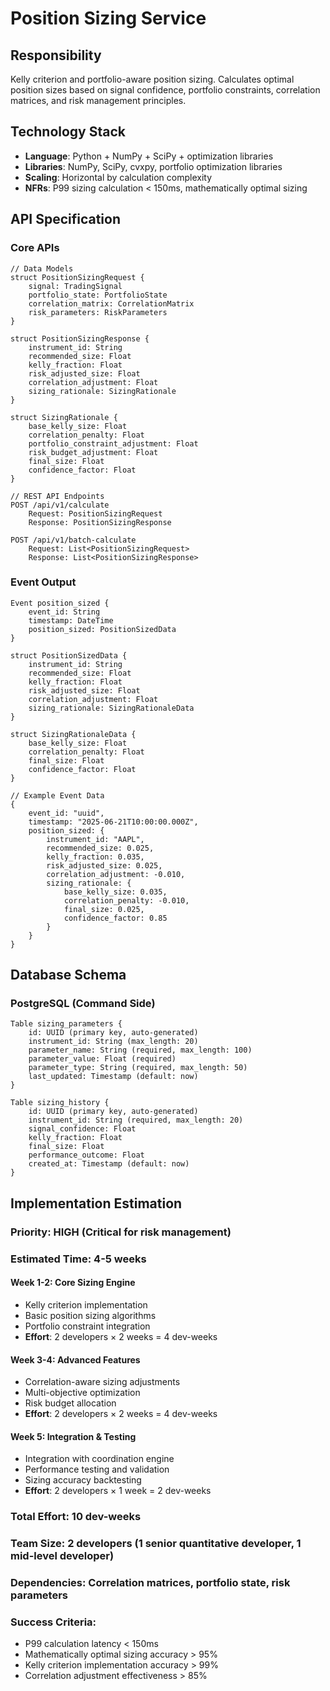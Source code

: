 # Position Sizing Service

## Responsibility
Kelly criterion and portfolio-aware position sizing. Calculates optimal position sizes based on signal confidence, portfolio constraints, correlation matrices, and risk management principles.

## Technology Stack
- **Language**: Python + NumPy + SciPy + optimization libraries
- **Libraries**: NumPy, SciPy, cvxpy, portfolio optimization libraries
- **Scaling**: Horizontal by calculation complexity
- **NFRs**: P99 sizing calculation < 150ms, mathematically optimal sizing

## API Specification

### Core APIs
```pseudo
// Data Models
struct PositionSizingRequest {
    signal: TradingSignal
    portfolio_state: PortfolioState
    correlation_matrix: CorrelationMatrix
    risk_parameters: RiskParameters
}

struct PositionSizingResponse {
    instrument_id: String
    recommended_size: Float
    kelly_fraction: Float
    risk_adjusted_size: Float
    correlation_adjustment: Float
    sizing_rationale: SizingRationale
}

struct SizingRationale {
    base_kelly_size: Float
    correlation_penalty: Float
    portfolio_constraint_adjustment: Float
    risk_budget_adjustment: Float
    final_size: Float
    confidence_factor: Float
}

// REST API Endpoints
POST /api/v1/calculate
    Request: PositionSizingRequest
    Response: PositionSizingResponse

POST /api/v1/batch-calculate
    Request: List<PositionSizingRequest>
    Response: List<PositionSizingResponse>
```

### Event Output
```pseudo
Event position_sized {
    event_id: String
    timestamp: DateTime
    position_sized: PositionSizedData
}

struct PositionSizedData {
    instrument_id: String
    recommended_size: Float
    kelly_fraction: Float
    risk_adjusted_size: Float
    correlation_adjustment: Float
    sizing_rationale: SizingRationaleData
}

struct SizingRationaleData {
    base_kelly_size: Float
    correlation_penalty: Float
    final_size: Float
    confidence_factor: Float
}

// Example Event Data
{
    event_id: "uuid",
    timestamp: "2025-06-21T10:00:00.000Z",
    position_sized: {
        instrument_id: "AAPL",
        recommended_size: 0.025,
        kelly_fraction: 0.035,
        risk_adjusted_size: 0.025,
        correlation_adjustment: -0.010,
        sizing_rationale: {
            base_kelly_size: 0.035,
            correlation_penalty: -0.010,
            final_size: 0.025,
            confidence_factor: 0.85
        }
    }
}
```

## Database Schema

### PostgreSQL (Command Side)
```pseudo
Table sizing_parameters {
    id: UUID (primary key, auto-generated)
    instrument_id: String (max_length: 20)
    parameter_name: String (required, max_length: 100)
    parameter_value: Float (required)
    parameter_type: String (required, max_length: 50)
    last_updated: Timestamp (default: now)
}

Table sizing_history {
    id: UUID (primary key, auto-generated)
    instrument_id: String (required, max_length: 20)
    signal_confidence: Float
    kelly_fraction: Float
    final_size: Float
    performance_outcome: Float
    created_at: Timestamp (default: now)
}
```

## Implementation Estimation

### Priority: **HIGH** (Critical for risk management)
### Estimated Time: **4-5 weeks**

#### Week 1-2: Core Sizing Engine
- Kelly criterion implementation
- Basic position sizing algorithms
- Portfolio constraint integration
- **Effort**: 2 developers × 2 weeks = 4 dev-weeks

#### Week 3-4: Advanced Features
- Correlation-aware sizing adjustments
- Multi-objective optimization
- Risk budget allocation
- **Effort**: 2 developers × 2 weeks = 4 dev-weeks

#### Week 5: Integration & Testing
- Integration with coordination engine
- Performance testing and validation
- Sizing accuracy backtesting
- **Effort**: 2 developers × 1 week = 2 dev-weeks

### Total Effort: **10 dev-weeks**
### Team Size: **2 developers** (1 senior quantitative developer, 1 mid-level developer)
### Dependencies: Correlation matrices, portfolio state, risk parameters

### Success Criteria:
- P99 calculation latency < 150ms
- Mathematically optimal sizing accuracy > 95%
- Kelly criterion implementation accuracy > 99%
- Correlation adjustment effectiveness > 85%
